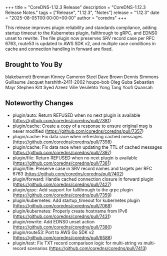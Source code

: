 +++
title = "CoreDNS-1.12.3 Release"
description = "CoreDNS-1.12.3 Release Notes."
tags = ["Release", "1.12.3", "Notes"]
release = "1.12.3"
date = "2025-08-05T00:00:00+00:00"
author = "coredns"
+++

This release improves plugin reliability and standards compliance, adding startup timeout to the Kubernetes
plugin, fallthrough to gRPC, and EDNS0 unset to rewrite. The file plugin now preserves SRV record case per
RFC 6763, route53 is updated to AWS SDK v2, and multiple race conditions in cache and connection handling in
forward are fixed.

## Brought to You By

blakebarnett
Brennan Kinney
Cameron Steel
Dave Brown
Dennis Simmons
Guillaume Jacquet
harshith-2411-2002
houpo-bob
Oleg Guba
Sebastian Mayr
Stephen Kitt
Syed Azeez
Ville Vesilehto
Yong Tang
Yoofi Quansah


## Noteworthy Changes

* plugin/auto: Return REFUSED when no next plugin is available (https://github.com/coredns/coredns/pull/7381)
* plugin/cache: Create a copy of a response to ensure original msg is never modified (https://github.com/coredns/coredns/pull/7357)
* plugin/cache: Fix data race when refreshing cached messages (https://github.com/coredns/coredns/pull/7398)
* plugin/cache: Fix data race when updating the TTL of cached messages (https://github.com/coredns/coredns/pull/7397)
* plugin/file: Return REFUSED when no next plugin is available (https://github.com/coredns/coredns/pull/7381)
* plugin/file: Preserve case in SRV record names and targets per RFC 6763 (https://github.com/coredns/coredns/pull/7402)
* plugin/forward: Handle cached connection closure in forward plugin (https://github.com/coredns/coredns/pull/7427)
* plugin/grpc: Add support for fallthrough to the grpc plugin (https://github.com/coredns/coredns/pull/7359)
* plugin/kubernetes: Add startup_timeout for kubernetes plugin (https://github.com/coredns/coredns/pull/7068)
* plugin/kubernetes: Properly create hostname from IPv6 (https://github.com/coredns/coredns/pull/7431)
* plugin/rewrite: Add EDNS0 unset action (https://github.com/coredns/coredns/pull/7380)
* plugin/route53: Port to AWS Go SDK v2 (https://github.com/coredns/coredns/pull/6588)
* plugin/test: Fix TXT record comparison logic for multi-string vs multi-record scenarios (https://github.com/coredns/coredns/pull/7413)

